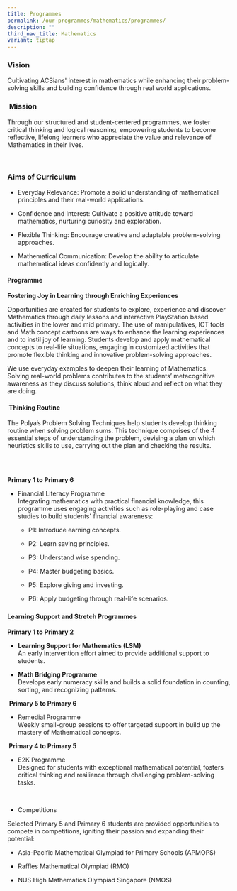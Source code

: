 ```yaml
---
title: Programmes
permalink: /our-programmes/mathematics/programmes/
description: ""
third_nav_title: Mathematics
variant: tiptap
---
```

<h3><strong>Vision</strong></h3>
<p>Cultivating ACSians' interest in mathematics while enhancing their problem-solving
skills and building confidence through real world applications.</p>
<h3>&nbsp;<strong>Mission</strong></h3>
<p>Through our structured and student-centered programmes, we foster critical
thinking and logical reasoning, empowering students to become reflective,
lifelong learners who appreciate the value and relevance of Mathematics
in their lives.</p>
<p>&nbsp;</p>
<h3><strong>Aims of Curriculum</strong></h3>
<ul data-tight="true" class="tight">
<li>
<p>Everyday Relevance: Promote a solid understanding of mathematical principles
and their real-world applications.</p>
</li>
<li>
<p>Confidence and Interest: Cultivate a positive attitude toward mathematics,
nurturing curiosity and exploration.</p>
</li>
<li>
<p>Flexible Thinking: Encourage creative and adaptable problem-solving approaches.</p>
</li>
<li>
<p>Mathematical Communication: Develop the ability to articulate mathematical
ideas confidently and logically.</p>
<p></p>
</li>
</ul>
<h4><strong>Programme</strong></h4>
<p><strong>Fostering Joy in Learning through Enriching Experiences</strong>
</p>
<p>Opportunities are created for students to explore, experience and discover
Mathematics through daily lessons and interactive PlayStation based activities
in the lower and mid primary. The use of manipulatives, ICT tools and Math
concept cartoons are ways to enhance the learning experiences and to instil
joy of learning. Students develop and apply mathematical concepts to real-life
situations, engaging in customized activities that promote flexible thinking
and innovative problem-solving approaches.</p>
<p>We use everyday examples to deepen their learning of Mathematics. Solving
real-world problems contributes to the students’ metacognitive awareness
as they discuss solutions, think aloud and reflect on what they are doing.</p>
<h4><strong>&nbsp;Thinking Routine</strong></h4>
<p>The Polya’s Problem Solving Techniques help students develop thinking
routine when solving problem sums. This technique comprises of the 4 essential
steps of understanding the problem, devising a plan on which heuristics
skills to use, carrying out the plan and checking the results.</p>
<h3>&nbsp;</h3>
<p><strong>Primary 1 to Primary 6</strong>
</p>
<ul data-tight="true" class="tight">
<li>
<p>Financial Literacy Programme
<br>Integrating mathematics with practical financial knowledge, this programme
uses engaging activities such as role-playing and case studies to build
students' financial awareness:</p>
<ul data-tight="true" class="tight">
<li>
<p>P1: Introduce earning concepts.</p>
</li>
<li>
<p>P2: Learn saving principles.</p>
</li>
<li>
<p>P3: Understand wise spending.</p>
</li>
<li>
<p>P4: Master budgeting basics.</p>
</li>
<li>
<p>P5: Explore giving and investing.</p>
</li>
<li>
<p>P6: Apply budgeting through real-life scenarios.</p>
</li>
</ul>
</li>
</ul>
<h3></h3>
<h4><strong>Learning Support and Stretch Programmes</strong></h4>
<p><strong>Primary 1 to Primary 2</strong>
</p>
<ul data-tight="true" class="tight">
<li>
<p><strong>Learning Support for Mathematics (LSM)<br></strong> An early intervention
effort aimed to provide additional support to students.</p>
</li>
<li>
<p><strong>Math Bridging Programme<br></strong> Develops early numeracy skills
and builds a solid foundation in counting, sorting, and recognizing patterns.</p>
</li>
</ul>
<p>&nbsp;<strong>Primary 5 to Primary 6</strong>
</p>
<ul data-tight="true" class="tight">
<li>
<p>Remedial Programme<strong><br></strong> Weekly small-group sessions to
offer targeted support in build up the mastery of Mathematical concepts.</p>
</li>
</ul>
<p><strong>&nbsp;Primary 4 to Primary 5</strong>
</p>
<ul data-tight="true" class="tight">
<li>
<p>E2K Programme <strong><br></strong>Designed for students with exceptional
mathematical potential, fosters critical thinking and resilience through
challenging problem-solving tasks.</p>
</li>
</ul>
<p>
<br>
</p>
<ul data-tight="true" class="tight">
<li>
<p>Competitions</p>
</li>
</ul>
<p>Selected Primary 5 and Primary 6 students are provided opportunities to
compete in competitions, igniting their passion and expanding their potential:</p>
<ul data-tight="true" class="tight">
<li>
<p>Asia-Pacific Mathematical Olympiad for Primary Schools (APMOPS)</p>
</li>
<li>
<p>Raffles Mathematical Olympiad (RMO)</p>
</li>
<li>
<p>NUS High Mathematics Olympiad Singapore (NMOS)</p>
</li>
</ul>
<p></p>